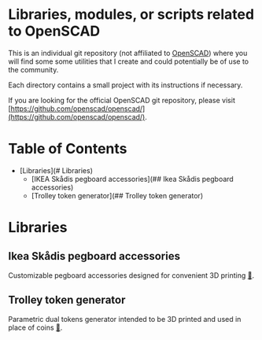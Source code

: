 # Libraries, modules, or scripts related to OpenSCAD 

This is an individual git repository (not affiliated to [OpenSCAD](http://www.openscad.org/)) where you will find some some utilities that I create and could potentially be of use to the community.

Each directory contains a small project with its instructions if necessary.

If you are looking for the official OpenSCAD git repository, please visit [https://github.com/openscad/openscad/](https://github.com/openscad/openscad/).

# Table of Contents

- [Libraries](# Libraries)
	- [IKEA Skådis pegboard accessories](## Ikea Skådis pegboard accessories)
	- [Trolley token generator](## Trolley token generator)

# Libraries

## Ikea Skådis pegboard accessories

Customizable pegboard accessories designed for convenient 3D printing [🔗](ikea_skadis_pegboard_accessories).

## Trolley token generator

Parametric dual tokens generator intended to be 3D printed and used in place of coins [🔗](trolley_token).